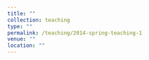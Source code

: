 ```yaml
---
title: ""
collection: teaching
type: ""
permalink: /teaching/2014-spring-teaching-1
venue: ""
location: ""
---
```


